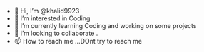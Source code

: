 - 👋 Hi, I’m @khalid9923
- 👀 I’m interested in Coding
- 🌱 I’m currently learning Coding and working on some projects
- 💞️ I’m looking to collaborate .
- 📫 How to reach me ...DOnt try to reach me 

<!---
khalid9923/khalid9923 is a ✨ special ✨ repository because its `README.md` (this file) appears on your GitHub profile.
You can click the Preview link to take a look at your changes.
--->
